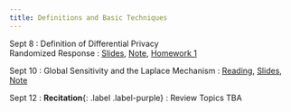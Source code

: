 ```yaml
---
title: Definitions and Basic Techniques
---
```


Sept 8
: Definition of Differential Privacy <br> Randomized Response
  : [Slides](https://drive.google.com/file/d/1KLlKAKuPbEEVkFS_AsGU555CS05cK5fO/view?usp=sharing),
    [Note](https://drive.google.com/file/d/14wzCdLWogOdBtHoJANUsCATexZnN8Yda/view?usp=sharing),
    [Homework 1](https://www.overleaf.com/read/whjpjydzynvx#009e08)


Sept 10
: Global Sensitivity and the Laplace Mechanism
  : [Reading](https://www.youtube.com/watch?v=FE9ko2wtyeQ),
   [Slides](https://drive.google.com/file/d/1lOD3fOnjjLU19Q1CjJ3An9B1-PpDs0AN/view?usp=sharing),
    [Note](https://drive.google.com/file/d/15EA-6-nh3n7KEA-S4926CPDFerVflz3g/view?usp=sharing)
  <!-- , [Homework 1](https://www.overleaf.com/read/cssfhgkknkgf) -->


Sept 12
: **Recitation**{: .label .label-purple}
  : Review Topics TBA
